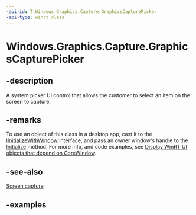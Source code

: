 ```yaml
---
-api-id: T:Windows.Graphics.Capture.GraphicsCapturePicker
-api-type: winrt class
---
```


<!-- Class syntax.
public class GraphicsCapturePicker 
-->

# Windows.Graphics.Capture.GraphicsCapturePicker

## -description

A system picker UI control that allows the customer to select an item on the screen to capture.

## -remarks

To use an object of this class in a desktop app, cast it to the [IInitializeWithWindow](/windows/win32/api/shobjidl_core/nn-shobjidl_core-iinitializewithwindow) interface, and pass an owner window's handle to the [Initialize](/windows/win32/api/shobjidl_core/nf-shobjidl_core-iinitializewithwindow-initialize) method. For more info, and code examples, see [Display WinRT UI objects that depend on CoreWindow](/windows/apps/develop/ui-input/display-ui-objects).

## -see-also

[Screen capture](/windows/uwp/audio-video-camera/screen-capture)

## -examples
